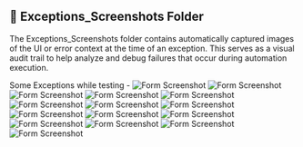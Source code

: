 ## 📂 Exceptions_Screenshots Folder

The Exceptions_Screenshots folder contains automatically captured images of the UI or error context at the time of an exception. This serves as a visual audit trail to help analyze and debug failures that occur during automation execution.

Some Exceptions while testing - 
![Form Screenshot](Exceptions_Screenshots/ExceptionScreenshot1.png)
![Form Screenshot](Exceptions_Screenshots/ExceptionScreenshot2.png)
![Form Screenshot](Exceptions_Screenshots/ExceptionScreenshot3.png)
![Form Screenshot](Exceptions_Screenshots/ExceptionScreenshot4.png)
![Form Screenshot](Exceptions_Screenshots/ExceptionScreenshot5.png)
![Form Screenshot](Exceptions_Screenshots/ExceptionScreenshot6.png)
![Form Screenshot](Exceptions_Screenshots/ExceptionScreenshot7.png)
![Form Screenshot](Exceptions_Screenshots/ExceptionScreenshot8.png)
![Form Screenshot](Exceptions_Screenshots/ExceptionScreenshot9.png)
![Form Screenshot](Exceptions_Screenshots/ExceptionScreenshot10.png)
![Form Screenshot](Exceptions_Screenshots/ExceptionScreenshot11.png)
![Form Screenshot](Exceptions_Screenshots/ExceptionScreenshot12.png)
![Form Screenshot](Exceptions_Screenshots/ExceptionScreenshot13.png)
![Form Screenshot](Exceptions_Screenshots/ExceptionScreenshot14.png)
![Form Screenshot](Exceptions_Screenshots/ExceptionScreenshot15.png)
